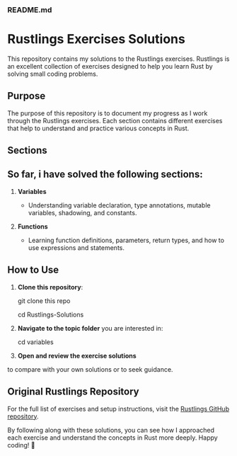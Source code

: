 ### README.md

# Rustlings Exercises Solutions

This repository contains my solutions to the Rustlings exercises. Rustlings is an excellent collection of exercises designed to help you learn Rust by solving small coding problems.

## Purpose

The purpose of this repository is to document my progress as I work through the Rustlings exercises. Each section contains different exercises that help to understand and practice various concepts in Rust.

## Sections
## So far, i have solved the following sections:

1. **Variables**
    - Understanding variable declaration, type annotations, mutable variables, shadowing, and constants.

2. **Functions**
    - Learning function definitions, parameters, return types, and how to use expressions and statements.



## How to Use

1. **Clone this repository**:
   
    git clone this repo

    cd Rustlings-Solutions

2. **Navigate to the topic folder** you are interested in:
   
    cd variables
   

3. **Open and review the exercise solutions** 

to compare with your own solutions or to seek guidance.

## Original Rustlings Repository

For the full list of exercises and setup instructions, visit the [Rustlings GitHub repository](https://github.com/rust-lang/rustlings).



By following along with these solutions, you can see how I approached each exercise and understand the concepts in Rust more deeply. Happy coding! 🚀